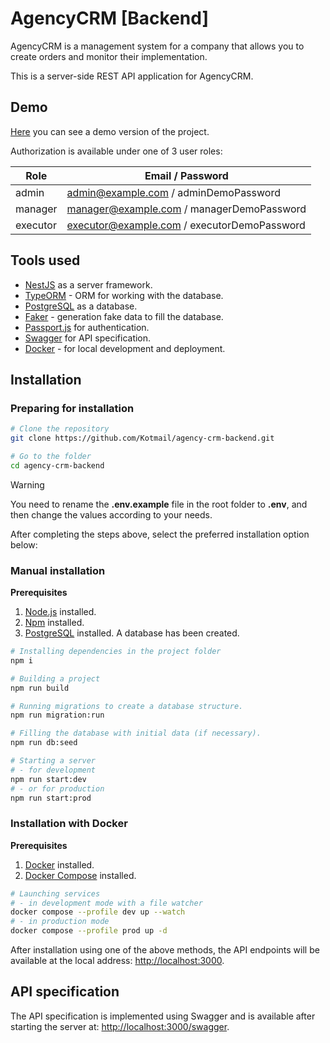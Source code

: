 # AgencyCRM [Backend]

AgencyCRM is a management system for a company that allows you to create orders and monitor their implementation.

This is a server-side REST API application for AgencyCRM.

## Demo

[Here](https://acrm.v-grudin.ru) you can see a demo version of the project.

Authorization is available under one of 3 user roles:

| Role     | Email / Password                            |
| -------- | ------------------------------------------- |
| admin    | admin@example.com / adminDemoPassword       |
| manager  | manager@example.com / managerDemoPassword   |
| executor | executor@example.com / executorDemoPassword |

## Tools used

- [NestJS](https://nestjs.com) as a server framework.
- [TypeORM](https://typeorm.io) - ORM for working with the database.
- [PostgreSQL](https://www.postgresql.org) as a database.
- [Faker](https://fakerjs.dev) - generation fake data to fill the database.
- [Passport.js](https://www.passportjs.org) for authentication.
- [Swagger](https://swagger.io) for API specification.
- [Docker](https://www.docker.com) - for local development and deployment.

## Installation

### Preparing for installation

```bash
# Clone the repository
git clone https://github.com/Kotmail/agency-crm-backend.git

# Go to the folder
cd agency-crm-backend
```

> [!WARNING]  
> You need to rename the **.env.example** file in the root folder to **.env**, and then change the values according to your needs.

After completing the steps above, select the preferred installation option below:

### Manual installation

**Prerequisites**

1. [Node.js](https://nodejs.org) installed.
2. [Npm](https://www.npmjs.com) installed.
3. [PostgreSQL](https://www.postgresql.org) installed. A database has been created.

```bash
# Installing dependencies in the project folder
npm i

# Building a project
npm run build

# Running migrations to create a database structure.
npm run migration:run

# Filling the database with initial data (if necessary).
npm run db:seed

# Starting a server
# - for development
npm run start:dev
# - or for production
npm run start:prod
```

### Installation with Docker

**Prerequisites**

1. [Docker](https://www.docker.com) installed.
2. [Docker Compose](https://docs.docker.com/compose/install) installed.

```bash
# Launching services
# - in development mode with a file watcher
docker compose --profile dev up --watch
# - in production mode
docker compose --profile prod up -d
```

After installation using one of the above methods, the API endpoints will be available at the local address: [http://localhost:3000](http://localhost:3000).

## API specification

The API specification is implemented using Swagger and is available after starting the server at: [http://localhost:3000/swagger](http://localhost:3000/swagger).
